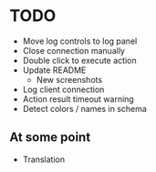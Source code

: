# TODO

- Move log controls to log panel
- Close connection manually
- Double click to execute action
- Update README
    - New screenshots
- Log client connection
- Action result timeout warning
- Detect colors / names in schema

## At some point

- Translation
